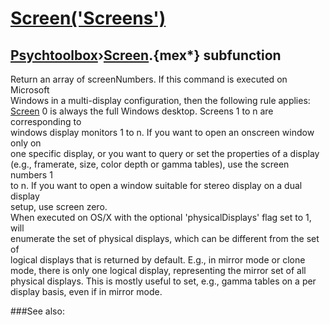 # [Screen('Screens')](Screen-Screens) 
## [Psychtoolbox](Pyschtoolbox)&#8250;[Screen](Screen).{mex*} subfunction


Return an array of screenNumbers. If this command is executed on Microsoft  
Windows in a multi-display configuration, then the following rule applies:  
[Screen](Screen) 0 is always the full Windows desktop. Screens 1 to n are corresponding to  
windows display monitors 1 to n. If you want to open an onscreen window only on  
one specific display, or you want to query or set the properties of a display  
(e.g., framerate, size, color depth or gamma tables), use the screen numbers 1  
to n. If you want to open a window suitable for stereo display on a dual display  
setup, use screen zero.  
When executed on OS/X with the optional 'physicalDisplays' flag set to 1, will  
enumerate the set of physical displays, which can be different from the set of  
logical displays that is returned by default. E.g., in mirror mode or clone  
mode, there is only one logical display, representing the mirror set of all  
physical displays. This is mostly useful to set, e.g., gamma tables on a per  
display basis, even if in mirror mode.  
  


###See also:

